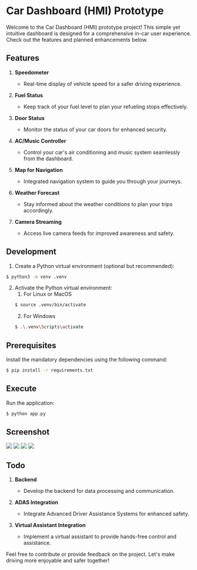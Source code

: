 # Car Dashboard (HMI) Prototype

Welcome to the Car Dashboard (HMI) prototype project! This simple yet intuitive dashboard is designed for a comprehensive in-car user experience. Check out the features and planned enhancements below.

## Features

1. **Speedometer**
   - Real-time display of vehicle speed for a safer driving experience.

2. **Fuel Status**
   - Keep track of your fuel level to plan your refueling stops effectively.

3. **Door Status**
   - Monitor the status of your car doors for enhanced security.

4. **AC/Music Controller**
   - Control your car's air conditioning and music system seamlessly from the dashboard.

5. **Map for Navigation**
   - Integrated navigation system to guide you through your journeys.

6. **Weather Forecast**
   - Stay informed about the weather conditions to plan your trips accordingly.

7. **Camera Streaming**
   - Access live camera feeds for improved awareness and safety.

## Development

1. Create a Python virtual environment (optional but recommended):
```bash
$ python3 -m venv .venv
```

2. Activate the Python virtual environment:
   1. For Linux or MacOS
    ```bash
    $ source .venv/bin/activate
    ```
   2. For Windows
    ```bash
    $ .\.venv\Scripts\activate
    ```

## Prerequisites

Install the mandatory dependencies using the following command:
```bash
$ pip install -r requirements.txt
```

## Execute
Run the application:
```bash
$ python app.py
```

## Screenshot

<img src = "ss/1.PNG">
<img src = "ss/2.PNG">
<img src = "ss/3.PNG">
<img src = "ss/4.PNG">

## Todo

1. **Backend**
   - Develop the backend for data processing and communication.

2. **ADAS Integration**
   - Integrate Advanced Driver Assistance Systems for enhanced safety.

3. **Virtual Assistant Integration**
   - Implement a virtual assistant to provide hands-free control and assistance.

Feel free to contribute or provide feedback on the project. Let's make driving more enjoyable and safer together!




